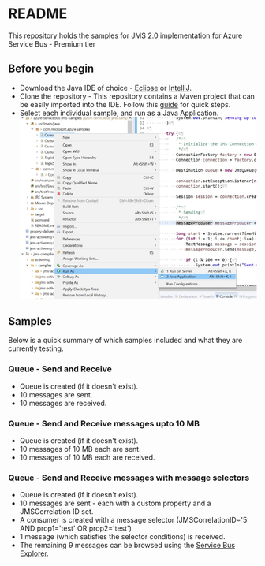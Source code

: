 # README

This repository holds the samples for JMS 2.0 implementation for Azure Service Bus - Premium tier


## Before you begin

   * Download the Java IDE of choice - [Eclipse](https://www.eclipse.org/ide/) or [IntelliJ](https://www.jetbrains.com/idea/).
   * Clone the repository - This repository contains a Maven project that can be easily imported into the IDE. Follow this [guide](https://www.omnijava.com/2016/07/10/importing-maven-projects-from-git-into-eclipse-that-were-created-by-netbeans/) for quick steps.
   * Select each individual sample, and run as a Java Application.
   ![Run Java Application](media/Run_Java_app.jpg)


## Samples

Below is a quick summary of which samples included and what they are currently testing.

### Queue - Send and Receive

   * Queue is created (if it doesn't exist).
   * 10 messages are sent.
   * 10 messages are received.
   
### Queue - Send and Receive messages upto 10 MB

   * Queue is created (if it doesn't exist).
   * 10 messages of 10 MB each are sent.
   * 10 messages of 10 MB each are received.

### Queue - Send and Receive messages with message selectors

   * Queue is created (if it doesn't exist).
   * 10 messages are sent - each with a custom property and a JMSCorrelation ID set.
   * A consumer is created with a message selector (JMSCorrelationID='5' AND prop1='test' OR prop2='test')
   * 1 message (which satisfies the selector conditions) is received.
   * The remaining 9 messages can be browsed using the [Service Bus Explorer](https://docs.microsoft.com/azure/service-bus-messaging/explorer).